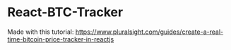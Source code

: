 # React-BTC-Tracker

Made with this tutorial: https://www.pluralsight.com/guides/create-a-real-time-bitcoin-price-tracker-in-reactjs
